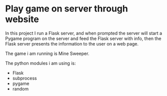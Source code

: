 # Play game on server through website

In this project I run a Flask server, and when prompted the server will start a Pygame program on the server and feed the Flask server with info, then the Flask server presents the information to the user on a web page.

The game i am running is Mine Sweeper.

The python modules i am using is:
 - Flask
 - subprocess
 - pygame
 - random
